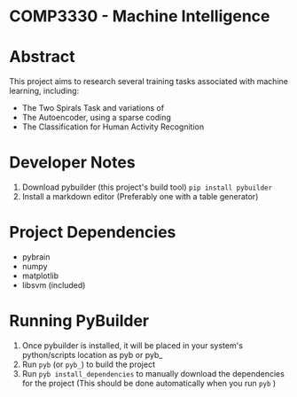 COMP3330 - Machine Intelligence
===============================

# Abstract #

This project aims to research several training tasks associated with machine learning, including:

* The Two Spirals Task and variations of
* The Autoencoder, using a sparse coding
* The Classification for Human Activity Recognition

# Developer Notes #

1. Download pybuilder (this project's build tool) `pip install pybuilder`
2. Install a markdown editor (Preferably one with a table generator)

# Project Dependencies #

* pybrain
* numpy
* matplotlib
* libsvm (included)

# Running PyBuilder #

1. Once pybuilder is installed, it will be placed in your system's python/scripts location as pyb or pyb_
2. Run ``pyb`` (or ``pyb_``) to build the project
3. Run ``pyb install_dependencies`` to manually download the dependencies for the project (This should be done automatically when you run ``pyb`` )
